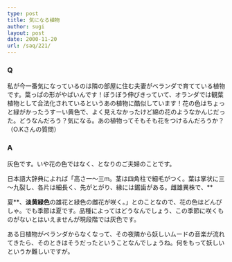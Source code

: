```yaml
---
type: post
title: 気になる植物
author: sugi
layout: post
date: 2000-11-20
url: /saq/221/
---
```

### Q 

私が今一番気になっているのは隣の部屋に住む夫妻がベランダで育てている植物です。葉っぱの形がやばいんです！ぼうぼう伸びきっていて、オランダでは観葉植物として合法化されているというあの植物に酷似しています！花の色はちょっと緑がかったうすーい黄色で、よく見えなかったけど綿の花のようなかんじだった。どうなんだろう？気になる。あの植物ってそもそも花をつけるんだろうか？（O.Kさんの質問）

### A 

灰色です。いや花の色ではなく、となりのご夫婦のことです。

日本語大辞典によれば「高さ一～三m。茎は四角柱で細毛がつく。葉は掌状に三～九裂し、各片は細長く、先がとがり、縁には鋸歯がある。雌雄異株で、**
  
夏**、**淡黄緑色**の雄花と緑色の雌花が咲く。」とのことなので、花の色はどんぴしゃ。でも季節は夏です。品種によってはどうなんでしょう、この季節に咲くものがないとはいえませんが現段階では灰色です。

ある日植物がベランダからなくなって、その夜隣から妖しいムードの音楽が流れてきたら、そのときはそうだったということなんでしょうね。何をもって妖しいというか難しいですが。